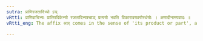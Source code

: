 ```yaml
---
sutra: प्राणिरजतादिभ्यो ऽञ्
vRtti: प्राणिवाचिभ्यः प्रातिपदिकेभ्यो रजतादिभ्यश्चाञ् प्रत्ययो भवति विकारावयवयोरर्थयोः । अणादीनामपवादः ॥
vRtti_eng: The affix अञ् comes in the sense of 'its product or part', after words expressing living beings, and after रजत &c.

---
```

